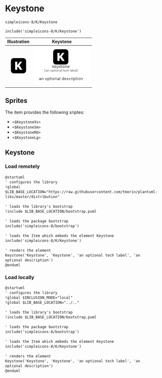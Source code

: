 # Keystone


```text
simpleicons-8/K/Keystone
```

```text
include('simpleicons-8/K/Keystone')
```



| Illustration | Keystone |
| :---: | :---: |
| ![illustration for Illustration](../../simpleicons-8/K/Keystone.png) | ![illustration for Keystone](../../simpleicons-8/K/Keystone.Local.png) |



## Sprites
The item provides the following sriptes:

- `<$KeystoneXs>`
- `<$KeystoneSm>`
- `<$KeystoneMd>`
- `<$KeystoneLg>`





## Keystone

### Load remotely
```plantuml
@startuml
' configures the library
!global $LIB_BASE_LOCATION="https://raw.githubusercontent.com/tmorin/plantuml-libs/master/distribution"

' loads the library's bootstrap
!include $LIB_BASE_LOCATION/bootstrap.puml

' loads the package bootstrap
include('simpleicons-8/bootstrap')

' loads the Item which embeds the element Keystone
include('simpleicons-8/K/Keystone')

' renders the element
Keystone('Keystone', 'Keystone', 'an optional tech label', 'an optional description')
@enduml
```

### Load locally
```plantuml
@startuml
' configures the library
!global $INCLUSION_MODE="local"
!global $LIB_BASE_LOCATION="../.."

' loads the library's bootstrap
!include $LIB_BASE_LOCATION/bootstrap.puml

' loads the package bootstrap
include('simpleicons-8/bootstrap')

' loads the Item which embeds the element Keystone
include('simpleicons-8/K/Keystone')

' renders the element
Keystone('Keystone', 'Keystone', 'an optional tech label', 'an optional description')
@enduml
```

